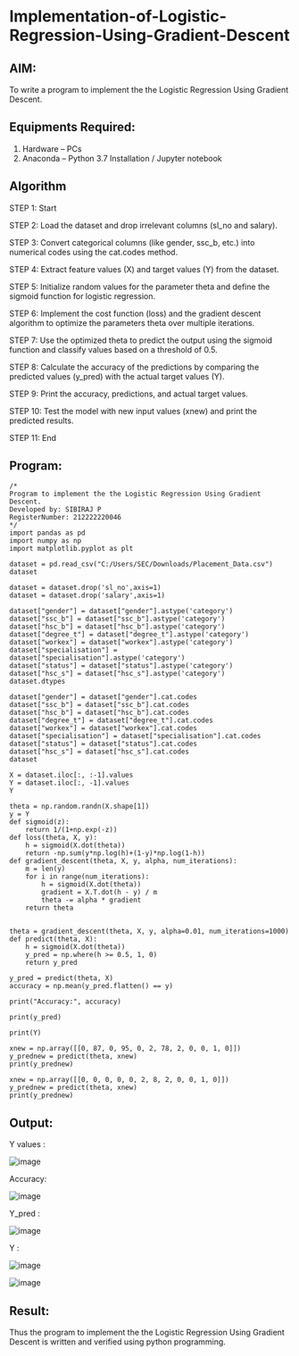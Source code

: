 # Implementation-of-Logistic-Regression-Using-Gradient-Descent

## AIM:
To write a program to implement the the Logistic Regression Using Gradient Descent.

## Equipments Required:
1. Hardware – PCs
2. Anaconda – Python 3.7 Installation / Jupyter notebook

## Algorithm
STEP 1: Start

STEP 2: Load the dataset and drop irrelevant columns (sl_no and salary).

STEP 3: Convert categorical columns (like gender, ssc_b, etc.) into numerical codes using the cat.codes method.

STEP 4: Extract feature values (X) and target values (Y) from the dataset.

STEP 5: Initialize random values for the parameter theta and define the sigmoid function for logistic regression.

STEP 6: Implement the cost function (loss) and the gradient descent algorithm to optimize the parameters theta over multiple iterations.

STEP 7: Use the optimized theta to predict the output using the sigmoid function and classify values based on a threshold of 0.5.

STEP 8: Calculate the accuracy of the predictions by comparing the predicted values (y_pred) with the actual target values (Y).

STEP 9: Print the accuracy, predictions, and actual target values.

STEP 10: Test the model with new input values (xnew) and print the predicted results.

STEP 11: End

## Program:
```
/*
Program to implement the the Logistic Regression Using Gradient Descent.
Developed by: SIBIRAJ P
RegisterNumber: 212222220046
*/
import pandas as pd
import numpy as np
import matplotlib.pyplot as plt

dataset = pd.read_csv("C:/Users/SEC/Downloads/Placement_Data.csv")
dataset

dataset = dataset.drop('sl_no',axis=1)
dataset = dataset.drop('salary',axis=1)

dataset["gender"] = dataset["gender"].astype('category')
dataset["ssc_b"] = dataset["ssc_b"].astype('category')
dataset["hsc_b"] = dataset["hsc_b"].astype('category')
dataset["degree_t"] = dataset["degree_t"].astype('category')
dataset["workex"] = dataset["workex"].astype('category')
dataset["specialisation"] = dataset["specialisation"].astype('category')
dataset["status"] = dataset["status"].astype('category')
dataset["hsc_s"] = dataset["hsc_s"].astype('category')
dataset.dtypes

dataset["gender"] = dataset["gender"].cat.codes
dataset["ssc_b"] = dataset["ssc_b"].cat.codes
dataset["hsc_b"] = dataset["hsc_b"].cat.codes
dataset["degree_t"] = dataset["degree_t"].cat.codes
dataset["workex"] = dataset["workex"].cat.codes
dataset["specialisation"] = dataset["specialisation"].cat.codes
dataset["status"] = dataset["status"].cat.codes
dataset["hsc_s"] = dataset["hsc_s"].cat.codes
dataset

X = dataset.iloc[:, :-1].values
Y = dataset.iloc[:, -1].values
Y

theta = np.random.randn(X.shape[1])
y = Y
def sigmoid(z):
    return 1/(1+np.exp(-z))
def loss(theta, X, y):
    h = sigmoid(X.dot(theta))
    return -np.sum(y*np.log(h)+(1-y)*np.log(1-h))
def gradient_descent(theta, X, y, alpha, num_iterations):
    m = len(y)
    for i in range(num_iterations):
        h = sigmoid(X.dot(theta))
        gradient = X.T.dot(h - y) / m
        theta -= alpha * gradient
    return theta


theta = gradient_descent(theta, X, y, alpha=0.01, num_iterations=1000)
def predict(theta, X):
    h = sigmoid(X.dot(theta))
    y_pred = np.where(h >= 0.5, 1, 0)
    return y_pred

y_pred = predict(theta, X)
accuracy = np.mean(y_pred.flatten() == y)

print("Accuracy:", accuracy)

print(y_pred)

print(Y)

xnew = np.array([[0, 87, 0, 95, 0, 2, 78, 2, 0, 0, 1, 0]])
y_prednew = predict(theta, xnew)
print(y_prednew)

xnew = np.array([[0, 0, 0, 0, 0, 2, 8, 2, 0, 0, 1, 0]])
y_prednew = predict(theta, xnew)
print(y_prednew)
```
## Output:
Y values : 

![image](https://github.com/user-attachments/assets/e8743b86-70f3-46bc-a839-b79afea55520)

Accuracy:

![image](https://github.com/user-attachments/assets/818acbc7-dfcc-4e66-bc27-0324f60c1d08)

Y_pred : 

![image](https://github.com/user-attachments/assets/cf0d5833-2901-40ec-820c-e8328aafa976)

Y : 

![image](https://github.com/user-attachments/assets/b8b99c2c-baa4-4cc7-8271-cde39d873cdc)

![image](https://github.com/user-attachments/assets/842747a7-6f2c-4fcd-848c-d075ce680c46)
## Result:
Thus the program to implement the the Logistic Regression Using Gradient Descent is written and verified using python programming.

